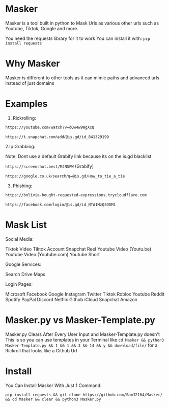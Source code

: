 # Masker

Masker is a tool built in python to Mask Urls as various other urls such as Youtube, Tiktok, Google and more.

You need the requests library for it to work
You can install it with:
```pip install requests```

# Why Masker

Masker is different to other tools as it can mimic paths and advanced urls instead of just domains

# Examples
1. Rickrolling:

```https://youtube.com/watch?v=dQw4w9WgXcQ``` 

```https://t.snapchat.comⳆaddⳆ@is.gd/id_841329199```

2.Ip Grabbing:

Note: Dont use a default Grabify link because its on the is.gd blacklist

```https://screenshot.best/MJNSFW``` (Grabify)

```https://google.co.ukⳆsearchⳆq=@is.gd/How_to_tie_a_tie```

3. Phishing:

```https://bolivia-bought-requested-expressions.trycloudflare.com```

```https://facebook.comⳆloginⳆ@is.gd/id_NTA1MzQ3ODM1```

# Mask List
Social Media:

Tiktok Video
Tiktok Account
Snapchat Reel
Youtube Video (Youtu.be)
Youtube Video (Youtube.com)
Youtube Short

Google Services:

Search
Drive
Maps

Login Pages:

Microsoft
Facebook
Google
Instagram
Twitter
Tiktok
Roblox
Youtube
Reddit
Spotify
PayPal
Discord
Netflix
Github
iCloud
Snapchat
Amazon

# Masker.py vs Masker-Template.py

Masker.py Clears After Every User Input and Masker-Template.py doesn't
This is so you can use templates in your Terminal like ```cd Masker && python3 Masker-Template.py && 1 && 1 && 3 && 14 && y && download/file/``` for a Rickroll that looks like a Github Url

# Install

You Can Install Masker With Just 1 Command:

```pip install requests && git clone https://github.com/SamJ2104/Masker/ && cd Masker && clear && python3 Masker.py```
